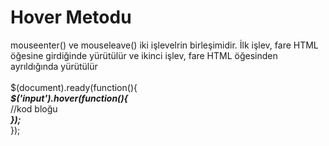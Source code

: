 <h1>Hover Metodu</h1>
mouseenter() ve mouseleave() iki işlevelrin birleşimidir. İlk işlev, fare HTML öğesine girdiğinde yürütülür ve ikinci işlev, fare HTML öğesinden ayrıldığında yürütülür <br><br>
$(document).ready(function(){  <br>
   <b><i>$('input').hover(function(){</i></b><br>
    //kod bloğu<br>
    <b><i>}); </i></b><br>
  }); <br>
  
